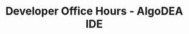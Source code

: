---
title: "Developer Office Hours - AlgoDEA IDE"
description: "This guide introduces and gives an indepth guide of how to set up and use the AlgoDEA IntelliJ IDE."
type: "course"
category: "Developer Office Hours,Development Env"
difficulty: ""
summary: "Using AlgoDEA IntelliJ IDE"
file_path: ""
image: "https://assets-global.website-files.com/5e39e095596498a8b9624af1/5ffca6e3e0d8ad9231cc2af6_Portfolio-course---final.png"
link: "https://www.youtube.com/watch?v=H2YunKfMQlI&list=PLpAdAjL5F75CnEULZXsJHhvKB_yPEuRR4&index=10&ab_channel=Algorand"
status: "open"
---